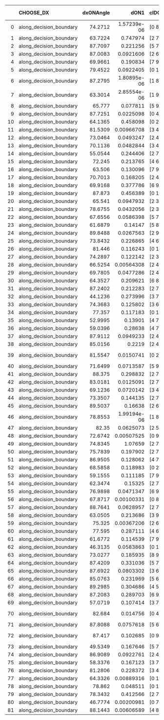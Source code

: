 |    | CHOOSE_DX               |   dxONAngle |        dON1 | cIDON1   |   dON_patch_1 |   nTON |         dON |   dxOFFAngle |       dOFF1 | cIDOFF1   |   dOFF_patch_1 |   nTOFF |        dOFF | SUCCESS   |   nExp |   dual_point_id |   subpoint_time_seconds |   total_execution_time |       logp |         dOFF/dON | Vote dOFF>dON   |
|---:|:------------------------|------------:|------------:|:---------|--------------:|-------:|------------:|-------------:|------------:|:----------|---------------:|--------:|------------:|:----------|-------:|----------------:|------------------------:|-----------------------:|-----------:|-----------------:|:----------------|
|  0 | along_decision_boundary |     74.2712 | 1.57239e-06 | [0 8]    |   1.57239e-06 |      1 | 1.57239e-06 |      74.1327 | 0.419129    | [1 8]     |    0.419129    |       1 | 0.419129    | True      |      1 |               1 |                2.25365  |                2.4664  |  0         | 266555           | True            |
|  1 | along_decision_boundary |     63.7224 | 0.747974    | [2 7]    |   0.747974    |      1 | 0.747974    |      76.1172 | 0.109621    | [2 7]     |    0.109621    |       1 | 0.109621    | False     |      2 |               2 |                2.58252  |                5.05287 | -0.5       |      0.146558    | False           |
|  2 | along_decision_boundary |     87.7097 | 0.221256    | [5 7]    |   0.221256    |      1 | 0.221256    |      85.0804 | 0.0919996   | [5 7]     |    0.0919996   |       1 | 0.0919996   | False     |      3 |               3 |                1.13555  |                6.19245 | -0         |      0.415805    | False           |
|  3 | along_decision_boundary |     87.0083 | 0.0921606   | [2 6]    |   0.0921606   |      1 | 0.0921606   |      85.8691 | 0.380968    | [2 6]     |    0.380968    |       1 | 0.380968    | True      |      4 |               6 |                1.24659  |               10.5408  | -0.166667  |      4.13374     | True            |
|  4 | along_decision_boundary |     69.9661 | 0.190834    | [7 9]    |   0.190834    |      1 | 0.190834    |      60.0478 | 0.0551493   | [7 9]     |    0.0551493   |       1 | 0.0551493   | False     |      5 |               7 |                1.53608  |               12.0809  | -0         |      0.28899     | False           |
|  5 | along_decision_boundary |     79.4522 | 0.0922405   | [0 1]    |   0.0922405   |      1 | 0.0922405   |      83.113  | 0.351544    | [0 1]     |    0.351544    |       1 | 0.351544    | True      |      6 |               9 |                1.6211   |               15.2023  | -0.1       |      3.81117     | True            |
|  6 | along_decision_boundary |     87.2795 | 1.80895e-06 | [1 8]    |   1.80895e-06 |      1 | 1.80895e-06 |      82.1536 | 0.0810197   | [0 8]     |    0.0810197   |       1 | 0.0810197   | True      |      7 |              17 |                0.798914 |               24.2645  | -0         |  44788.3         | True            |
|  7 | along_decision_boundary |     63.3014 | 2.85554e-06 | [1 9]    |   2.85554e-06 |      1 | 2.85554e-06 |      85.1176 | 0.0813719   | [0 9]     |    0.0813719   |       1 | 0.0813719   | True      |      8 |              21 |                1.0803   |               26.6914  | -0.0714286 |  28496.2         | True            |
|  8 | along_decision_boundary |     65.777  | 0.077811    | [5 9]    |   0.077811    |      1 | 0.077811    |      65.9456 | 0.0694094   | [5 9]     |    0.0694094   |       1 | 0.0694094   | False     |      9 |              22 |                0.949261 |               27.6454  | -0.25      |      0.892025    | False           |
|  9 | along_decision_boundary |     87.7251 | 0.0225098   | [0 4]    |   0.0225098   |      1 | 0.0225098   |      63.0471 | 0.0149528   | [1 4]     |    0.0149528   |       1 | 0.0149528   | False     |     10 |              25 |                0.855043 |               32.7823  | -0.0555556 |      0.664281    | False           |
| 10 | along_decision_boundary |     64.1365 | 0.458098    | [0 2]    |   0.458098    |      1 | 0.458098    |      68.1594 | 0.143654    | [1 2]     |    0.143654    |       1 | 0.143654    | False     |     11 |              26 |                1.77897  |               34.5652  | -0         |      0.313588    | False           |
| 11 | along_decision_boundary |     81.5309 | 0.00966708  | [3 4]    |   0.00966708  |      1 | 0.00966708  |      85.3671 | 0.0123491   | [3 4]     |    0.0123491   |       1 | 0.0123491   | True      |     12 |              27 |                0.801991 |               35.3712  | -0.0454545 |      1.27744     | True            |
| 12 | along_decision_boundary |     73.0464 | 0.0493247   | [2 4]    |   0.0493247   |      1 | 0.0493247   |      79.567  | 0.00554635  | [2 4]     |    0.00554635  |       1 | 0.00554635  | False     |     13 |              28 |                0.763624 |               36.1398  | -0         |      0.112446    | False           |
| 13 | along_decision_boundary |     70.1136 | 0.0482844   | [3 4]    |   0.0482844   |      1 | 0.0482844   |      61.451  | 0.00264297  | [3 4]     |    0.00264297  |       1 | 0.00264297  | False     |     14 |              29 |                1.25388  |               37.3986  | -0.0384615 |      0.0547376   | False           |
| 14 | along_decision_boundary |     55.0544 | 0.244406    | [2 7]    |   0.244406    |      1 | 0.244406    |      62.6424 | 0.225207    | [2 7]     |    0.225207    |       1 | 0.225207    | False     |     15 |              31 |                1.70065  |               39.1393  | -0.142857  |      0.921448    | False           |
| 15 | along_decision_boundary |     72.245  | 0.213765    | [4 6]    |   0.213765    |      1 | 0.213765    |      66.3795 | 0.124345    | [4 6]     |    0.124345    |       1 | 0.124345    | False     |     16 |              35 |                2.15876  |               47.4158  | -0.3       |      0.581693    | False           |
| 16 | along_decision_boundary |     63.506  | 0.130096    | [7 9]    |   0.130096    |      1 | 0.130096    |      57.2179 | 0.050331    | [7 9]     |    0.050331    |       1 | 0.050331    | False     |     17 |              36 |                0.955512 |               48.3763  | -0.5       |      0.386875    | False           |
| 17 | along_decision_boundary |     70.7013 | 0.168205    | [2 4]    |   0.168205    |      1 | 0.168205    |      74.0772 | 0.124029    | [2 4]     |    0.124029    |       1 | 0.124029    | False     |     18 |              37 |                0.963085 |               49.3434  | -0.735294  |      0.737369    | False           |
| 18 | along_decision_boundary |     69.9168 | 0.377786    | [6 9]    |   0.377786    |      1 | 0.377786    |      50.9591 | 0.426117    | [6 9]     |    0.426117    |       1 | 0.426117    | True      |     19 |              38 |                3.56848  |               52.9171  | -1         |      1.12793     | True            |
| 19 | along_decision_boundary |     87.873  | 0.456389    | [0 1]    |   0.456389    |      1 | 0.456389    |      80.4479 | 0.131783    | [0 1]     |    0.131783    |       1 | 0.131783    | False     |     20 |              39 |                3.31705  |               56.2402  | -0.657895  |      0.28875     | False           |
| 20 | along_decision_boundary |     65.541  | 0.0947932   | [2 3]    |   0.0947932   |      1 | 0.0947932   |      72.1725 | 0.0581622   | [2 3]     |    0.0581622   |       1 | 0.0581622   | False     |     21 |              40 |                1.08608  |               57.3293  | -0.9       |      0.613569    | False           |
| 21 | along_decision_boundary |     78.6755 | 0.0432056   | [2 3]    |   0.0432056   |      1 | 0.0432056   |      80.7414 | 0.0193184   | [2 3]     |    0.0193184   |       1 | 0.0193184   | False     |     22 |              41 |                1.11594  |               58.4522  | -1.16667   |      0.447128    | False           |
| 22 | along_decision_boundary |     67.6556 | 0.0586398   | [5 7]    |   0.0586398   |      1 | 0.0586398   |      64.0236 | 0.395386    | [5 7]     |    0.395386    |       1 | 0.395386    | True      |     23 |              42 |                4.30147  |               62.7577  | -1.45455   |      6.74262     | True            |
| 23 | along_decision_boundary |     61.6879 | 0.14147     | [5 8]    |   0.14147     |      1 | 0.14147     |      44.9466 | 0.0208877   | [5 8]     |    0.0208877   |       1 | 0.0208877   | False     |     24 |              43 |                2.34064  |               65.1023  | -1.06522   |      0.147647    | False           |
| 24 | along_decision_boundary |     89.8488 | 0.0267563   | [2 9]    |   0.0267563   |      1 | 0.0267563   |      81.9196 | 0.376636    | [2 9]     |    0.376636    |       1 | 0.376636    | True      |     25 |              44 |                2.21866  |               67.3251  | -1.33333   |     14.0765      | True            |
| 25 | along_decision_boundary |     73.8432 | 0.226865    | [4 6]    |   0.226865    |      1 | 0.226865    |      64.5995 | 0.0561065   | [4 6]     |    0.0561065   |       1 | 0.0561065   | False     |     26 |              46 |                1.54131  |               68.9093  | -0.98      |      0.247312    | False           |
| 26 | along_decision_boundary |     81.446  | 0.116243    | [0 1]    |   0.116243    |      1 | 0.116243    |      77.3212 | 0.613799    | [0 1]     |    0.613799    |       1 | 0.613799    | True      |     27 |              47 |                4.74163  |               73.6549  | -1.23077   |      5.28031     | True            |
| 27 | along_decision_boundary |     74.2897 | 0.122142    | [2 3]    |   0.122142    |      1 | 0.122142    |      72.6299 | 0.56349     | [2 3]     |    0.56349     |       1 | 0.56349     | True      |     28 |              48 |                1.96713  |               75.6261  | -0.907407  |      4.61342     | True            |
| 28 | along_decision_boundary |     66.5254 | 0.00564308  | [2 4]    |   0.00564308  |      1 | 0.00564308  |      62.7203 | 0.139018    | [2 4]     |    0.139018    |       1 | 0.139018    | True      |     29 |              50 |                1.4522   |               77.1182  | -0.642857  |     24.6352      | True            |
| 29 | along_decision_boundary |     69.7805 | 0.0477286   | [2 4]    |   0.0477286   |      1 | 0.0477286   |      83.4397 | 0.0221396   | [2 4]     |    0.0221396   |       1 | 0.0221396   | False     |     30 |              51 |                0.959387 |               78.0826  | -0.431034  |      0.463863    | False           |
| 30 | along_decision_boundary |     64.3527 | 0.209621    | [6 8]    |   0.209621    |      1 | 0.209621    |      69.4917 | 0.174424    | [6 8]     |    0.174424    |       1 | 0.174424    | False     |     31 |              52 |                2.14171  |               80.2289  | -0.6       |      0.832095    | False           |
| 31 | along_decision_boundary |     87.2402 | 0.212283    | [2 7]    |   0.212283    |      1 | 0.212283    |      77.4292 | 0.378669    | [2 7]     |    0.378669    |       1 | 0.378669    | True      |     32 |              53 |                2.02355  |               82.2584  | -0.790323  |      1.78379     | True            |
| 32 | along_decision_boundary |     44.1236 | 0.273996    | [3 7]    |   0.273996    |      1 | 0.273996    |      54.5229 | 0.0775726   | [3 7]     |    0.0775726   |       1 | 0.0775726   | False     |     33 |              55 |                1.21635  |               86.465   | -0.5625    |      0.283116    | False           |
| 33 | along_decision_boundary |     74.3683 | 0.125802    | [3 6]    |   0.125802    |      1 | 0.125802    |      76.305  | 0.0116825   | [3 6]     |    0.0116825   |       1 | 0.0116825   | False     |     34 |              57 |                0.974607 |               89.9324  | -0.742424  |      0.0928644   | False           |
| 34 | along_decision_boundary |     77.357  | 0.117183    | [0 1]    |   0.117183    |      1 | 0.117183    |      84.0585 | 0.0452893   | [0 1]     |    0.0452893   |       1 | 0.0452893   | False     |     35 |              58 |                0.695273 |               90.6327  | -0.941176  |      0.386484    | False           |
| 35 | along_decision_boundary |     52.9995 | 0.13901     | [4 7]    |   0.13901     |      1 | 0.13901     |      76.0603 | 0.226979    | [4 7]     |    0.226979    |       1 | 0.226979    | True      |     36 |              60 |                2.03405  |               92.7107  | -1.15714   |      1.63283     | True            |
| 36 | along_decision_boundary |     59.0396 | 0.28638     | [4 7]    |   0.28638     |      1 | 0.28638     |      50.3094 | 0.469531    | [4 7]     |    0.469531    |       1 | 0.469531    | True      |     37 |              61 |                2.72092  |               95.4358  | -0.888889  |      1.63954     | True            |
| 37 | along_decision_boundary |     87.9112 | 0.0949233   | [2 4]    |   0.0949233   |      1 | 0.0949233   |      89.6369 | 0.378685    | [2 4]     |    0.378685    |       1 | 0.378685    | True      |     38 |              63 |                1.13007  |               98.0287  | -0.662162  |      3.98937     | True            |
| 38 | along_decision_boundary |     85.0156 | 0.2219      | [2 4]    |   0.2219      |      1 | 0.2219      |      78.3344 | 0.0966629   | [2 4]     |    0.0966629   |       1 | 0.0966629   | False     |     39 |              64 |                0.960204 |               98.9929  | -0.473684  |      0.435615    | False           |
| 39 | along_decision_boundary |     81.5547 | 0.0150741   | [0 2]    |   0.0150741   |      1 | 0.0150741   |      77.3751 | 3.67053e-05 | [1 2]     |    3.67053e-05 |       1 | 3.67053e-05 | False     |     40 |              67 |                0.647516 |              102.651   | -0.628205  |      0.002435    | False           |
| 40 | along_decision_boundary |     71.6499 | 0.0713587   | [5 9]    |   0.0713587   |      1 | 0.0713587   |      70.6292 | 0.860494    | [5 9]     |    0.860494    |       1 | 0.860494    | True      |     41 |              72 |                2.8809   |              105.656   | -0.8       |     12.0587      | True            |
| 41 | along_decision_boundary |     88.375  | 0.298832    | [2 7]    |   0.298832    |      1 | 0.298832    |      81.032  | 0.00362831  | [2 7]     |    0.00362831  |       1 | 0.00362831  | False     |     42 |              75 |                2.70886  |              109.604   | -0.597561  |      0.0121417   | False           |
| 42 | along_decision_boundary |     83.0181 | 0.0125091   | [2 7]    |   0.0125091   |      1 | 0.0125091   |      83.3641 | 0.0115865   | [2 7]     |    0.0115865   |       1 | 0.0115865   | False     |     43 |              77 |                0.665221 |              110.298   | -0.761905  |      0.926249    | False           |
| 43 | along_decision_boundary |     69.1236 | 0.0720142   | [3 4]    |   0.0720142   |      1 | 0.0720142   |      64.4456 | 0.030636    | [3 4]     |    0.030636    |       1 | 0.030636    | False     |     44 |              80 |                0.828331 |              111.186   | -0.94186   |      0.425416    | False           |
| 44 | along_decision_boundary |     73.3507 | 0.144135    | [2 7]    |   0.144135    |      1 | 0.144135    |      80.4991 | 0.0582279   | [2 7]     |    0.0582279   |       1 | 0.0582279   | False     |     45 |              83 |                1.39351  |              112.64    | -1.13636   |      0.403982    | False           |
| 45 | along_decision_boundary |     89.5037 | 0.16638     | [2 6]    |   0.16638     |      1 | 0.16638     |      80.9425 | 0.027151    | [2 6]     |    0.027151    |       1 | 0.027151    | False     |     46 |              85 |                1.10251  |              113.773   | -1.34444   |      0.163187    | False           |
| 46 | along_decision_boundary |     78.8553 | 1.99194e-06 | [1 8]    |   1.99194e-06 |      1 | 1.99194e-06 |      86.596  | 0.208114    | [0 8]     |    0.208114    |       1 | 0.208114    | True      |     47 |              86 |                1.90512  |              115.684   | -1.56522   | 104478           | True            |
| 47 | along_decision_boundary |     82.35   | 0.0625073   | [2 5]    |   0.0625073   |      1 | 0.0625073   |      73.3479 | 0.226504    | [2 5]     |    0.226504    |       1 | 0.226504    | True      |     48 |              89 |                1.24982  |              120.376   | -1.28723   |      3.62365     | True            |
| 48 | along_decision_boundary |     72.6742 | 0.00507525  | [0 9]    |   0.00507525  |      1 | 0.00507525  |      74.1724 | 0.0563409   | [0 9]     |    0.0563409   |       1 | 0.0563409   | True      |     49 |              92 |                0.680195 |              121.121   | -1.04167   |     11.1011      | True            |
| 49 | along_decision_boundary |     74.8345 | 1.07659     | [2 7]    |   1.07659     |      1 | 1.07659     |      70.6232 | 0.249563    | [2 7]     |    0.249563    |       1 | 0.249563    | False     |     50 |              93 |                2.55803  |              123.683   | -0.826531  |      0.231808    | False           |
| 50 | along_decision_boundary |     75.7839 | 0.197902    | [2 7]    |   0.197902    |      1 | 0.197902    |      75.7752 | 0.229262    | [2 7]     |    0.229262    |       1 | 0.229262    | True      |     51 |              96 |                1.29474  |              125.031   | -1         |      1.15846     | True            |
| 51 | along_decision_boundary |     86.9505 | 0.128062    | [4 7]    |   0.128062    |      1 | 0.128062    |      80.142  | 0.00766099  | [4 7]     |    0.00766099  |       1 | 0.00766099  | False     |     52 |              98 |                1.43045  |              127.634   | -0.794118  |      0.0598227   | False           |
| 52 | along_decision_boundary |     68.5858 | 0.118983    | [0 2]    |   0.118983    |      1 | 0.118983    |      81.0182 | 0.118657    | [1 2]     |    0.118657    |       1 | 0.118657    | False     |     53 |             101 |                0.91425  |              128.6     | -0.961538  |      0.99726     | False           |
| 53 | along_decision_boundary |     59.1555 | 0.111185    | [7 9]    |   0.111185    |      1 | 0.111185    |      62.0158 | 0.427614    | [7 9]     |    0.427614    |       1 | 0.427614    | True      |     54 |             103 |                2.21999  |              130.848   | -1.14151   |      3.84596     | True            |
| 54 | along_decision_boundary |     62.3474 | 0.15325     | [2 7]    |   0.15325     |      1 | 0.15325     |      62.5374 | 0.0186897   | [2 7]     |    0.0186897   |       1 | 0.0186897   | False     |     55 |             104 |                0.945666 |              131.799   | -0.925926  |      0.121955    | False           |
| 55 | along_decision_boundary |     76.9898 | 0.0471347   | [6 9]    |   0.0471347   |      1 | 0.0471347   |      72.4931 | 0.0277323   | [6 9]     |    0.0277323   |       1 | 0.0277323   | False     |     56 |             105 |                1.35194  |              133.155   | -1.1       |      0.588362    | False           |
| 56 | along_decision_boundary |     67.8717 | 0.00100331  | [0 8]    |   0.00100331  |      1 | 0.00100331  |      72.293  | 0.54222     | [1 8]     |    0.54222     |       1 | 0.54222     | True      |     57 |             108 |                3.14716  |              138.504   | -1.28571   |    540.431       | True            |
| 57 | along_decision_boundary |     88.7641 | 0.0628957   | [2 7]    |   0.0628957   |      1 | 0.0628957   |      69.1796 | 0.0258092   | [2 7]     |    0.0258092   |       1 | 0.0258092   | False     |     58 |             110 |                1.0942   |              140.628   | -1.0614    |      0.41035     | False           |
| 58 | along_decision_boundary |     63.0505 | 0.213686    | [3 9]    |   0.213686    |      1 | 0.213686    |      57.1499 | 0.00349635  | [3 9]     |    0.00349635  |       1 | 0.00349635  | False     |     59 |             115 |                2.35109  |              144.456   | -1.24138   |      0.0163621   | False           |
| 59 | along_decision_boundary |     75.325  | 0.00367206  | [2 6]    |   0.00367206  |      1 | 0.00367206  |      88.2012 | 0.00710309  | [2 6]     |    0.00710309  |       1 | 0.00710309  | True      |     60 |             116 |                0.770894 |              145.231   | -1.4322    |      1.93436     | True            |
| 60 | along_decision_boundary |     77.595  | 0.287111    | [4 6]    |   0.287111    |      1 | 0.287111    |      71.2239 | 0.424056    | [4 6]     |    0.424056    |       1 | 0.424056    | True      |     61 |             117 |                2.22764  |              147.464   | -1.2       |      1.47697     | True            |
| 61 | along_decision_boundary |     61.6772 | 0.114539    | [7 9]    |   0.114539    |      1 | 0.114539    |      60.7389 | 0.0450494   | [7 9]     |    0.0450494   |       1 | 0.0450494   | False     |     62 |             119 |                1.42005  |              151.022   | -0.991803  |      0.393309    | False           |
| 62 | along_decision_boundary |     46.3135 | 0.0583863   | [0 1]    |   0.0583863   |      1 | 0.0583863   |      53.8854 | 0.0643829   | [0 1]     |    0.0643829   |       1 | 0.0643829   | True      |     63 |             121 |                1.09803  |              154.325   | -1.16129   |      1.1027      | True            |
| 63 | along_decision_boundary |     73.0277 | 0.185935    | [8 9]    |   0.185935    |      1 | 0.185935    |      67.0899 | 0.621876    | [8 9]     |    0.621876    |       1 | 0.621876    | True      |     64 |             124 |                3.54106  |              159.686   | -0.960317  |      3.34458     | True            |
| 64 | along_decision_boundary |     87.4209 | 0.331036    | [5 7]    |   0.331036    |      1 | 0.331036    |      81.2487 | 0.044168    | [5 7]     |    0.044168    |       1 | 0.044168    | False     |     65 |             126 |                1.88477  |              161.607   | -0.78125   |      0.133424    | False           |
| 65 | along_decision_boundary |     87.6922 | 0.0803302   | [3 6]    |   0.0803302   |      1 | 0.0803302   |      77.5061 | 0.0944711   | [3 6]     |    0.0944711   |       1 | 0.0944711   | True      |     66 |             129 |                0.908549 |              166.332   | -0.930769  |      1.17604     | True            |
| 66 | along_decision_boundary |     85.0763 | 0.231969    | [5 6]    |   0.231969    |      1 | 0.231969    |      78.2113 | 0.200511    | [5 6]     |    0.200511    |       1 | 0.200511    | False     |     67 |             135 |                1.54561  |              168.026   | -0.757576  |      0.864384    | False           |
| 67 | along_decision_boundary |     89.2985 | 0.304686    | [4 5]    |   0.304686    |      1 | 0.304686    |      75.9613 | 0.0355116   | [4 5]     |    0.0355116   |       1 | 0.0355116   | False     |     68 |             137 |                1.14192  |              169.207   | -0.902985  |      0.116551    | False           |
| 68 | along_decision_boundary |     87.2083 | 0.289703    | [6 9]    |   0.289703    |      1 | 0.289703    |      70.0142 | 0.0188966   | [6 9]     |    0.0188966   |       1 | 0.0188966   | False     |     69 |             138 |                2.48056  |              171.692   | -1.05882   |      0.0652274   | False           |
| 69 | along_decision_boundary |     57.0719 | 0.107414    | [3 7]    |   0.107414    |      1 | 0.107414    |      71.4126 | 0.182102    | [3 7]     |    0.182102    |       1 | 0.182102    | True      |     70 |             140 |                1.22309  |              172.963   | -1.22464   |      1.69534     | True            |
| 70 | along_decision_boundary |     82.684  | 0.014756    | [0 4]    |   0.014756    |      1 | 0.014756    |      74.1383 | 4.97765e-05 | [0 4]     |    4.97765e-05 |       1 | 4.97765e-05 | False     |     71 |             141 |                0.6753   |              173.643   | -1.02857   |      0.00337331  | False           |
| 71 | along_decision_boundary |     87.8088 | 0.0757618   | [5 6]    |   0.0757618   |      1 | 0.0757618   |      80.4234 | 0.00220949  | [5 6]     |    0.00220949  |       1 | 0.00220949  | False     |     72 |             142 |                0.761992 |              174.409   | -1.19014   |      0.0291637   | False           |
| 72 | along_decision_boundary |     87.417  | 0.102685    | [0 9]    |   0.102685    |      1 | 0.102685    |      69.8333 | 6.40844e-06 | [1 9]     |    6.40844e-06 |       1 | 6.40844e-06 | False     |     73 |             143 |                1.24343  |              175.657   | -1.36111   |      6.24088e-05 | False           |
| 73 | along_decision_boundary |     49.5349 | 0.167646    | [5 7]    |   0.167646    |      1 | 0.167646    |      48.2919 | 0.64892     | [5 7]     |    0.64892     |       1 | 0.64892     | True      |     74 |             147 |                2.46579  |              182.74    | -1.5411    |      3.87076     | True            |
| 74 | along_decision_boundary |     86.9089 | 0.0922761   | [2 4]    |   0.0922761   |      1 | 0.0922761   |      81.6879 | 0.036382    | [2 4]     |    0.036382    |       1 | 0.036382    | False     |     75 |             148 |                1.11353  |              183.858   | -1.32432   |      0.394273    | False           |
| 75 | along_decision_boundary |     58.3376 | 0.167123    | [3 7]    |   0.167123    |      1 | 0.167123    |      65.3156 | 0.402272    | [3 7]     |    0.402272    |       1 | 0.402272    | True      |     76 |             150 |                1.83351  |              185.72    | -1.5       |      2.40704     | True            |
| 76 | along_decision_boundary |     81.2806 | 0.228372    | [3 4]    |   0.228372    |      1 | 0.228372    |      69.2488 | 0.023383    | [3 4]     |    0.023383    |       1 | 0.023383    | False     |     77 |             152 |                2.01701  |              187.775   | -1.28947   |      0.10239     | False           |
| 77 | along_decision_boundary |     64.3326 | 0.00889316  | [0 1]    |   0.00889316  |      1 | 0.00889316  |      77.9192 | 0.00384926  | [0 1]     |    0.00384926  |       1 | 0.00384926  | False     |     78 |             153 |                0.625298 |              188.405   | -1.46104   |      0.432833    | False           |
| 78 | along_decision_boundary |     78.862  | 0.048511    | [0 1]    |   0.048511    |      1 | 0.048511    |      89.101  | 0.106578    | [0 1]     |    0.106578    |       1 | 0.106578    | True      |     79 |             154 |                0.954983 |              189.364   | -1.64103   |      2.19699     | True            |
| 79 | along_decision_boundary |     78.3432 | 0.412566    | [2 7]    |   0.412566    |      1 | 0.412566    |      73.2749 | 0.548688    | [2 7]     |    0.548688    |       1 | 0.548688    | True      |     80 |             156 |                3.56415  |              192.958   | -1.42405   |      1.32994     | True            |
| 80 | along_decision_boundary |     46.7774 | 0.00200981  | [0 7]    |   0.00200981  |      1 | 0.00200981  |      37.7588 | 7.2367e-06  | [1 7]     |    7.2367e-06  |       1 | 7.2367e-06  | False     |     81 |             158 |                0.58493  |              193.575   | -1.225     |      0.00360068  | False           |
| 81 | along_decision_boundary |     88.1443 | 0.00606589  | [4 8]    |   0.00606589  |      1 | 0.00606589  |      72.7246 | 0.12217     | [4 8]     |    0.12217     |       1 | 0.12217     | True      |     82 |             159 |                1.2493   |              194.828   | -1.38889   |     20.1405      | True            |